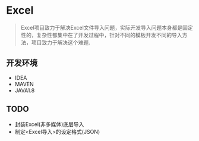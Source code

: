# Excel
> Excel项目致力于解决Excel文件导入问题，实际开发导入问题本身都是固定性的，复杂性都集中在了开发过程中，针对不同的模板开发不同的导入方法，项目致力于解决这个难题.

## 开发环境

* IDEA
* MAVEN
* JAVA1.8

## TODO

* 封装Excel(非多媒体)底层导入
* 制定<Excel导入>的设定格式(JSON)
